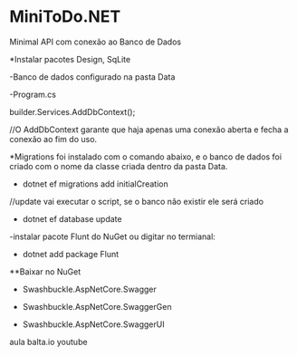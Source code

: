 # MiniToDo.NET
Minimal API com conexão ao Banco de Dados

*Instalar pacotes Design, SqLite

-Banco de dados configurado na pasta Data

-Program.cs

builder.Services.AddDbContext<AppDbContext>(); 

//O AddDbContext garante que haja apenas uma conexão aberta e fecha a conexão ao fim do uso.

*Migrations foi instalado com o comando abaixo, e o banco de dados foi criado com o nome da classe criada dentro da pasta Data.

- dotnet ef migrations add initialCreation


//update vai executar o script, se o banco não existir ele será criado

- dotnet ef database update

-instalar pacote Flunt do NuGet ou digitar no termianal:

- dotnet add package Flunt

**Baixar no NuGet

- Swashbuckle.AspNetCore.Swagger

- Swashbuckle.AspNetCore.SwaggerGen

- Swashbuckle.AspNetCore.SwaggerUI


aula balta.io youtube
